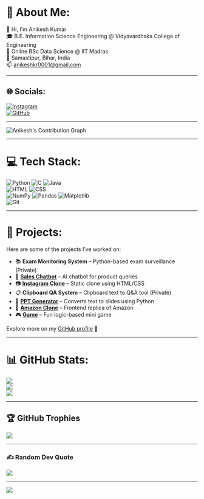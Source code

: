 # 💫 About Me:
👋 Hi, I'm Anikesh Kumar  
🎓 B.E. Information Science Engineering @ Vidyavardhaka College of Engineering  
📘 Online BSc Data Science @ IIT Madras  
📍 Samastipur, Bihar, India  
📫 anikeshkr0001@gmail.com 

---

## 🌐 Socials:
[![Instagram](https://img.shields.io/badge/Instagram-%23E4405F.svg?logo=Instagram&logoColor=white)](https://instagram.com/Anikesh_op)  
[![GitHub](https://img.shields.io/badge/GitHub-%2312100E.svg?logo=github&logoColor=white)](https://github.com/Anikesh0001)

---
![Anikesh's Contribution Graph](https://github-readme-activity-graph.cyclic.app/graph?username=Anikesh0001&theme=react-dark)

---

# 💻 Tech Stack:
![Python](https://img.shields.io/badge/python-3670A0?style=plastic&logo=python&logoColor=ffdd54) 
![C](https://img.shields.io/badge/c-%2300599C.svg?style=plastic&logo=c&logoColor=white) 
![Java](https://img.shields.io/badge/java-%23ED8B00.svg?style=plastic&logo=openjdk&logoColor=white)  
![HTML](https://img.shields.io/badge/html5-%23E34F26.svg?style=plastic&logo=html5&logoColor=white)
![CSS](https://img.shields.io/badge/css3-%231572B6.svg?style=plastic&logo=css3&logoColor=white)  
![NumPy](https://img.shields.io/badge/numpy-%23013243.svg?style=plastic&logo=numpy&logoColor=white)
![Pandas](https://img.shields.io/badge/pandas-%23150458.svg?style=plastic&logo=pandas&logoColor=white)
![Matplotlib](https://img.shields.io/badge/Matplotlib-%23ffffff.svg?style=plastic&logo=Matplotlib&logoColor=black)  
![Git](https://img.shields.io/badge/git-%23F05033.svg?style=plastic&logo=git&logoColor=white)

---

# 🚀 Projects:
Here are some of the projects I’ve worked on:

- 📚 **Exam Monitoring System** – Python-based exam surveillance (Private)  
- 💬 **[Sales Chatbot](https://github.com/Anikesh0001/sales_chatbot)** – AI chatbot for product queries  
- 📷 **[Instagram Clone](https://github.com/Anikesh0001/Instagram_clone)** – Static clone using HTML/CSS  
- 📋 **Clipboard QA System** – Clipboard text to Q&A tool (Private)  
- 🎯 **[PPT Generator](https://github.com/Anikesh0001/ppt_generator)** – Converts text to slides using Python  
- 🛒 **[Amazon Clone](https://github.com/Anikesh0001/amazon-clone)** – Frontend replica of Amazon  
- 🎮 **[Game](https://github.com/Anikesh0001/game)** – Fun logic-based mini game

Explore more on my [GitHub profile](https://github.com/Anikesh0001) 🚀

---

# 📊 GitHub Stats:
![](https://github-readme-stats.vercel.app/api?username=Anikesh0001&theme=shadow_green&hide_border=false&include_all_commits=true&count_private=true)<br/>
![](https://nirzak-streak-stats.vercel.app/?user=Anikesh0001&theme=shadow_green&hide_border=false)<br/>
![](https://github-readme-stats.vercel.app/api/top-langs/?username=Anikesh0001&theme=shadow_green&hide_border=false&layout=compact)

---

## 🏆 GitHub Trophies
![](https://github-profile-trophy.vercel.app/?username=Anikesh0001&theme=gruvbox&no-frame=false&no-bg=true&margin-w=4)

---

### ✍️ Random Dev Quote
![](https://quotes-github-readme.vercel.app/api?type=horizontal&theme=radical)

---

[![](https://visitcount.itsvg.in/api?id=Anikesh0001&icon=0&color=0)](https://visitcount.itsvg.in)

<!-- Proudly created with GPRM ( https://gprm.itsvg.in ) -->

